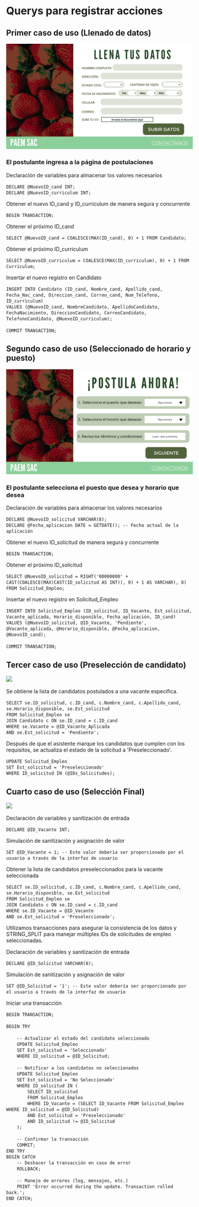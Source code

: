 # Querys para registrar acciones
## Primer caso de uso (Llenado de datos)
![alt text](../Entregable3/Front/Reclutamientoparte2.png)
### El postulante ingresa a la página de postulaciones
Declaración de variables para almacenar los valores necesarios

    DECLARE @NuevoID_cand INT;
    DECLARE @NuevoID_curriculum INT;

Obtener el nuevo ID_cand y ID_curriculum de manera segura y concurrente
    
    BEGIN TRANSACTION;

Obtener el próximo ID_cand
    
    SELECT @NuevoID_cand = COALESCE(MAX(ID_cand), 0) + 1 FROM Candidato;

Obtener el próximo ID_curriculum

    SELECT @NuevoID_curriculum = COALESCE(MAX(ID_curriculum), 0) + 1 FROM Curriculum;

Insertar el nuevo registro en Candidato
    
    INSERT INTO Candidato (ID_cand, Nombre_cand, Apellido_cand, Fecha_Nac_cand, Direccion_cand, Correo_cand, Num_Telefono, ID_curriculum) 
    VALUES (@NuevoID_cand, NombreCandidato, ApellidoCandidato, FechaNacimiento, DireccionCandidato, CorreoCandidato, TelefonoCandidato, @NuevoID_curriculum);

    COMMIT TRANSACTION;
## Segundo caso de uso (Seleccionado de horario y puesto)
![alt text](../Entregable3/Front/Reclutamientoparte1.png)

### El postulante selecciona el puesto que desea y horario que desea 

Declaración de variables para almacenar los valores necesarios

    DECLARE @NuevoID_solicitud VARCHAR(8);
    DECLARE @Fecha_aplicacion DATE = GETDATE(); -- Fecha actual de la aplicación

Obtener el nuevo ID_solicitud de manera segura y concurrente

    BEGIN TRANSACTION;

Obtener el próximo ID_solicitud
    
    SELECT @NuevoID_solicitud = RIGHT('00000000' + CAST(COALESCE(MAX(CAST(ID_solicitud AS INT)), 0) + 1 AS VARCHAR), 8) FROM Solicitud_Empleo;

Insertar el nuevo registro en Solicitud_Empleo

    INSERT INTO Solicitud_Empleo (ID_solicitud, ID_Vacante, Est_solicitud, Vacante_aplicada, Horario_disponible, Fecha_aplicación, ID_cand)
    VALUES (@NuevoID_solicitud, @ID_Vacante, 'Pendiente', @Vacante_aplicada, @Horario_disponible, @Fecha_aplicacion, @NuevoID_cand);

    COMMIT TRANSACTION;

## Tercer caso de uso (Preselección de candidato)

![ ](../Entregable3/Front/Preselección.png)

Se obtiene la lista de candidatos postulados a una vacante específica.
    
    SELECT se.ID_solicitud, c.ID_cand, c.Nombre_cand, c.Apellido_cand, se.Horario_disponible, se.Est_solicitud
    FROM Solicitud_Empleo se
    JOIN Candidato c ON se.ID_cand = c.ID_cand
    WHERE se.Vacante = @ID_Vacante_Aplicada
    AND se.Est_solicitud = 'Pendiente';

Después de que el asistente marque los candidatos que cumplen con los requisitos, se actualiza el estado de la solicitud a 'Preseleccionado'.

    UPDATE Solicitud_Empleo
    SET Est_solicitud = 'Preseleccionado'
    WHERE ID_solicitud IN (@IDs_Solicitudes);

## Cuarto caso de uso (Selección Final)

![ ](../Entregable3/Front/SelecciónFinal.png)

Declaración de variables y sanitización de entrada

    DECLARE @ID_Vacante INT;

Simulación de sanitización y asignación de valor

    SET @ID_Vacante = 1; -- Este valor debería ser proporcionado por el usuario a través de la interfaz de usuario

Obtener la lista de candidatos preseleccionados para la vacante seleccionada
    
    SELECT se.ID_solicitud, c.ID_cand, c.Nombre_cand, c.Apellido_cand, se.Horario_disponible, se.Est_solicitud
    FROM Solicitud_Empleo se
    JOIN Candidato c ON se.ID_cand = c.ID_cand
    WHERE se.ID_Vacante = @ID_Vacante
    AND se.Est_solicitud = 'Preseleccionado';

Utilizamos transacciones para asegurar la consistencia de los datos y STRING_SPLIT para manejar múltiples IDs de solicitudes de empleo seleccionadas.

Declaración de variables y sanitización de entrada

    DECLARE @ID_Solicitud VARCHAR(8);

Simulación de sanitización y asignación de valor
  
    SET @ID_Solicitud = '1'; -- Este valor debería ser proporcionado por el usuario a través de la interfaz de usuario


Iniciar una transacción

    BEGIN TRANSACTION;

    BEGIN TRY

        -- Actualizar el estado del candidato seleccionado
        UPDATE Solicitud_Empleo
        SET Est_solicitud = 'Seleccionado'
        WHERE ID_solicitud = @ID_Solicitud;

        -- Notificar a los candidatos no seleccionados
        UPDATE Solicitud_Empleo
        SET Est_solicitud = 'No Seleccionado'
        WHERE ID_solicitud IN (
            SELECT ID_solicitud
            FROM Solicitud_Empleo
            WHERE ID_Vacante = (SELECT ID_Vacante FROM Solicitud_Empleo WHERE ID_solicitud = @ID_Solicitud)
            AND Est_solicitud = 'Preseleccionado'
            AND ID_solicitud != @ID_Solicitud
        );

        -- Confirmar la transacción
        COMMIT;
    END TRY
    BEGIN CATCH
        -- Deshacer la transacción en caso de error
        ROLLBACK;

        -- Manejo de errores (log, mensajes, etc.)
        PRINT 'Error occurred during the update. Transaction rolled back.';
    END CATCH;
